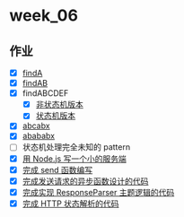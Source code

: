 # week_06

## 作业

- [x] [findA](./findA.js)
- [x] [findAB](./findAB.js)
- [x] findABCDEF
  - [x] [非状态机版本](./findABCDEF.js)
  - [x] [状态机版本](./findABCDEF_state.js)
- [x] [abcabx](./abcabx.js)
- [x] [abababx](./abababx.js)
- [ ] 状态机处理完全未知的 pattern
- [x] [用 Node.js 写一个小的服务端](./server.js)
- [x] [完成 send 函数编写](./client.js)
- [x] [完成发送请求的异步函数设计的代码](./client.js)
- [x] [完成实现 ResponseParser 主题逻辑的代码](./client.js)
- [x] [完成 HTTP 状态解析的代码](./client.js)
